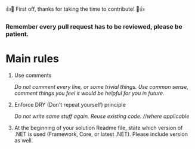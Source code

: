👍🎉 First off, thanks for taking the time to contribute! 🎉👍

### Remember every pull request has to be reviewed, please be patient.

# Main rules
1. Use comments
 
	*Do not comment every line, or some trivial things. Use common sense, comment things you feel it would be helpful for you in future.*
2. Enforce DRY (Don't repeat yourself) principle
 
	*Do not write same stuff again. Reuse existing code. //where applicable*
3. At the beginning of your solution Readme file, state which version of .NET is used (Framework, Core, or latest .NET). Please include version as well.
